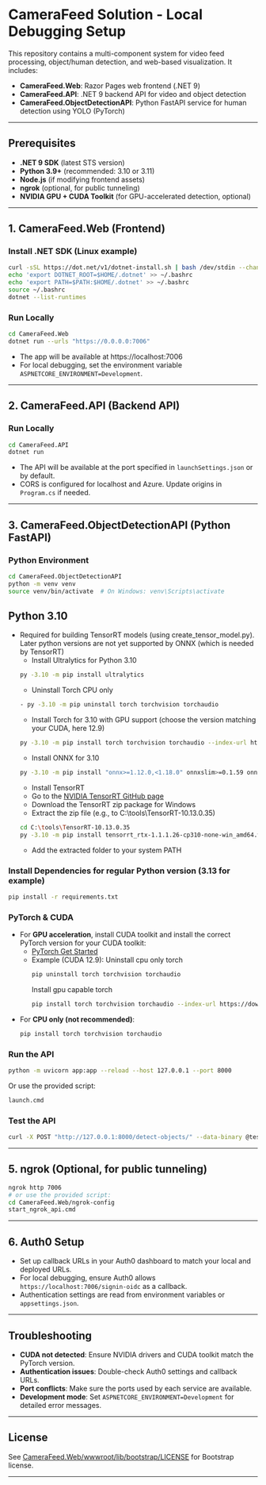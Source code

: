 # CameraFeed Solution - Local Debugging Setup

This repository contains a multi-component system for video feed processing, object/human detection, and web-based visualization. It includes:
- **CameraFeed.Web**: Razor Pages web frontend (.NET 9)
- **CameraFeed.API**: .NET 9 backend API for video and object detection
- **CameraFeed.ObjectDetectionAPI**: Python FastAPI service for human detection using YOLO (PyTorch)

---

## Prerequisites

- **.NET 9 SDK** (latest STS version)
- **Python 3.9+** (recommended: 3.10 or 3.11)
- **Node.js** (if modifying frontend assets)
- **ngrok** (optional, for public tunneling)
- **NVIDIA GPU + CUDA Toolkit** (for GPU-accelerated detection, optional)

---

## 1. CameraFeed.Web (Frontend)

### Install .NET SDK (Linux example)
```sh
curl -sSL https://dot.net/v1/dotnet-install.sh | bash /dev/stdin --channel STS --runtime dotnet
echo 'export DOTNET_ROOT=$HOME/.dotnet' >> ~/.bashrc
echo 'export PATH=$PATH:$HOME/.dotnet' >> ~/.bashrc
source ~/.bashrc
dotnet --list-runtimes
```

### Run Locally
```sh
cd CameraFeed.Web
dotnet run --urls "https://0.0.0.0:7006"
```

- The app will be available at https://localhost:7006
- For local debugging, set the environment variable `ASPNETCORE_ENVIRONMENT=Development`.

---

## 2. CameraFeed.API (Backend API)

### Run Locally
```sh
cd CameraFeed.API
dotnet run
```

- The API will be available at the port specified in `launchSettings.json` or by default.
- CORS is configured for localhost and Azure. Update origins in `Program.cs` if needed.

---

## 3. CameraFeed.ObjectDetectionAPI (Python FastAPI)

### Python Environment
```sh
cd CameraFeed.ObjectDetectionAPI
python -m venv venv
source venv/bin/activate  # On Windows: venv\Scripts\activate
```
## Python 3.10
- Required for building TensorRT models (using create_tensor_model.py). Later python versions are not yet supported by ONNX (which is needed by TensorRT)
  - Install Ultralytics for Python 3.10
  ```sh
  py -3.10 -m pip install ultralytics
  ```
  - Uninstall Torch CPU only
  ```sh
  - py -3.10 -m pip uninstall torch torchvision torchaudio
  ```
  - Install Torch for 3.10 with GPU support (choose the version matching your CUDA, here 12.9)
  ```sh
  py -3.10 -m pip install torch torchvision torchaudio --index-url https://download.pytorch.org/whl/cu129
  ```
  - Install ONNX for 3.10
  ```sh
  py -3.10 -m pip install "onnx>=1.12.0,<1.18.0" onnxslim>=0.1.59 onnxruntime-gpu
  ```
  - Install TensorRT
  - Go to the [NVIDIA TensorRT GitHub page](https://github.com/NVIDIA/TensorRT?tab=readme-ov-file)
  - Download the TensorRT zip package for Windows
  - Extract the zip file (e.g., to C:\tools\TensorRT-10.13.0.35)
  ```sh
  cd C:\tools\TensorRT-10.13.0.35
  py -3.10 -m pip install tensorrt_rtx-1.1.1.26-cp310-none-win_amd64.whl
  ```
  - Add the extracted folder to your system PATH

### Install Dependencies for regular Python version (3.13 for example)
```sh
pip install -r requirements.txt
```

### PyTorch & CUDA
- For **GPU acceleration**, install CUDA toolkit and install the correct PyTorch version for your CUDA toolkit:
  - [PyTorch Get Started](https://pytorch.org/get-started/locally/)
  - Example (CUDA 12.9):
    Uninstall cpu only torch
    ```sh
    pip uninstall torch torchvision torchaudio
    ```
    Install gpu capable torch
    ```sh
    pip install torch torchvision torchaudio --index-url https://download.pytorch.org/whl/cu129
    ```
- For **CPU only (not recommended)**:
    ```sh
    pip install torch torchvision torchaudio
    ```

### Run the API
```sh
python -m uvicorn app:app --reload --host 127.0.0.1 --port 8000
```
Or use the provided script:
```sh
launch.cmd
```

### Test the API
```sh
curl -X POST "http://127.0.0.1:8000/detect-objects/" --data-binary @test.jpeg --output result.jpeg
```

---

## 5. ngrok (Optional, for public tunneling)

```sh
ngrok http 7006
# or use the provided script:
cd CameraFeed.Web/ngrok-config
start_ngrok_api.cmd
```

---

## 6. Auth0 Setup
- Set up callback URLs in your Auth0 dashboard to match your local and deployed URLs.
- For local debugging, ensure Auth0 allows `https://localhost:7006/signin-oidc` as a callback.
- Authentication settings are read from environment variables or `appsettings.json`.

---

## Troubleshooting
- **CUDA not detected**: Ensure NVIDIA drivers and CUDA toolkit match the PyTorch version.
- **Authentication issues**: Double-check Auth0 settings and callback URLs.
- **Port conflicts**: Make sure the ports used by each service are available.
- **Development mode**: Set `ASPNETCORE_ENVIRONMENT=Development` for detailed error messages.

---

## License
See [CameraFeed.Web/wwwroot/lib/bootstrap/LICENSE](CameraFeed.Web/wwwroot/lib/bootstrap/LICENSE) for Bootstrap license.

---
